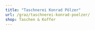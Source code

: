 ```yaml
---
title: "Taschnerei Konrad Pölzer"
url: /graz/taschnerei-konrad-poelzer/
shop: Taschen & Koffer
---
```

